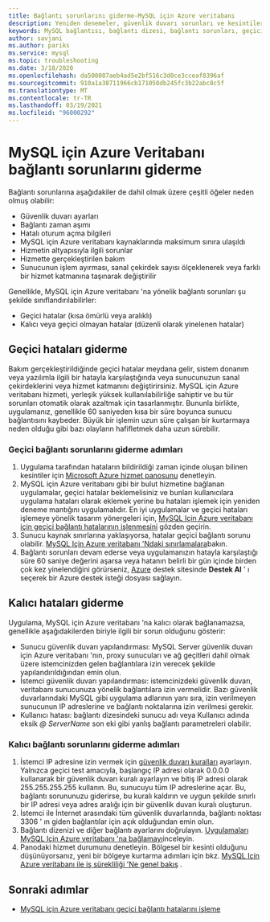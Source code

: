 ```yaml
---
title: Bağlantı sorunlarını giderme-MySQL için Azure veritabanı
description: Yeniden denemeler, güvenlik duvarı sorunları ve kesintiler gerektiren geçici hatalar da dahil olmak üzere MySQL için Azure veritabanı 'nda bağlantı sorunlarını nasıl giderebileceğinizi öğrenin.
keywords: MySQL bağlantısı, bağlantı dizesi, bağlantı sorunları, geçici hata, bağlantı hatası
author: savjani
ms.author: pariks
ms.service: mysql
ms.topic: troubleshooting
ms.date: 3/18/2020
ms.openlocfilehash: da500087aeb4ad5e2bf516c3d0ce3cceaf8396af
ms.sourcegitcommit: 910a1a38711966cb171050db245fc3b22abc8c5f
ms.translationtype: MT
ms.contentlocale: tr-TR
ms.lasthandoff: 03/19/2021
ms.locfileid: "96000292"
---
```

# <a name="troubleshoot-connection-issues-to-azure-database-for-mysql"></a>MySQL için Azure Veritabanı bağlantı sorunlarını giderme

Bağlantı sorunlarına aşağıdakiler de dahil olmak üzere çeşitli öğeler neden olmuş olabilir:

* Güvenlik duvarı ayarları
* Bağlantı zaman aşımı
* Hatalı oturum açma bilgileri
* MySQL için Azure veritabanı kaynaklarında maksimum sınıra ulaşıldı
* Hizmetin altyapısıyla ilgili sorunlar
* Hizmette gerçekleştirilen bakım
* Sunucunun işlem ayırması, sanal çekirdek sayısı ölçeklenerek veya farklı bir hizmet katmanına taşınarak değiştirilir

Genellikle, MySQL için Azure veritabanı 'na yönelik bağlantı sorunları şu şekilde sınıflandırılabilirler:

* Geçici hatalar (kısa ömürlü veya aralıklı)
* Kalıcı veya geçici olmayan hatalar (düzenli olarak yinelenen hatalar)

## <a name="troubleshoot-transient-errors"></a>Geçici hataları giderme

Bakım gerçekleştirildiğinde geçici hatalar meydana gelir, sistem donanım veya yazılımla ilgili bir hatayla karşılaştığında veya sunucunuzun sanal çekirdeklerini veya hizmet katmanını değiştirirsiniz. MySQL için Azure veritabanı hizmeti, yerleşik yüksek kullanılabilirliğe sahiptir ve bu tür sorunları otomatik olarak azaltmak için tasarlanmıştır. Bununla birlikte, uygulamanız, genellikle 60 saniyeden kısa bir süre boyunca sunucu bağlantısını kaybeder. Büyük bir işlemin uzun süre çalışan bir kurtarmaya neden olduğu gibi bazı olayların hafifletmek daha uzun sürebilir.

### <a name="steps-to-resolve-transient-connectivity-issues"></a>Geçici bağlantı sorunlarını giderme adımları

1. Uygulama tarafından hataların bildirildiği zaman içinde oluşan bilinen kesintiler için [Microsoft Azure hizmet panosunu](https://azure.microsoft.com/status) denetleyin.
2. MySQL için Azure veritabanı gibi bir bulut hizmetine bağlanan uygulamalar, geçici hatalar beklemelisiniz ve bunları kullanıcılara uygulama hataları olarak eklemek yerine bu hataları işlemek için yeniden deneme mantığını uygulamalıdır. En iyi uygulamalar ve geçici hataları işlemeye yönelik tasarım yönergeleri için, [MySQL Için Azure veritabanı için geçici bağlantı hatalarının işlenmesini](concepts-connectivity.md) gözden geçirin.
3. Sunucu kaynak sınırlarına yaklaşıyorsa, hatalar geçici bağlantı sorunu olabilir. [MySQL Için Azure veritabanı 'Ndaki sınırlamalara](concepts-limits.md)bakın.
4. Bağlantı sorunları devam ederse veya uygulamanızın hatayla karşılaştığı süre 60 saniye değerini aşarsa veya hatanın belirli bir gün içinde birden çok kez yinelendiğini görürseniz, [Azure](https://azure.microsoft.com/support/options) destek sitesinde **Destek Al** ' ı seçerek bir Azure destek isteği dosyası sağlayın.

## <a name="troubleshoot-persistent-errors"></a>Kalıcı hataları giderme

Uygulama, MySQL için Azure veritabanı 'na kalıcı olarak bağlanamazsa, genellikle aşağıdakilerden biriyle ilgili bir sorun olduğunu gösterir:

* Sunucu güvenlik duvarı yapılandırması: MySQL Server güvenlik duvarı için Azure veritabanı 'nın, proxy sunucuları ve ağ geçitleri dahil olmak üzere istemcinizden gelen bağlantılara izin verecek şekilde yapılandırıldığından emin olun.
* İstemci güvenlik duvarı yapılandırması: istemcinizdeki güvenlik duvarı, veritabanı sunucunuza yönelik bağlantılara izin vermelidir. Bazı güvenlik duvarlarındaki MySQL gibi uygulama adlarının yanı sıra, izin verilmeyen sunucunun IP adreslerine ve bağlantı noktalarına izin verilmesi gerekir.
* Kullanıcı hatası: bağlantı dizesindeki sunucu adı veya Kullanıcı adında eksik *\@ ServerName* son eki gibi yanlış bağlantı parametreleri olabilir.

### <a name="steps-to-resolve-persistent-connectivity-issues"></a>Kalıcı bağlantı sorunlarını giderme adımları

1. İstemci IP adresine izin vermek için [güvenlik duvarı kuralları](howto-manage-firewall-using-portal.md) ayarlayın. Yalnızca geçici test amacıyla, başlangıç IP adresi olarak 0.0.0.0 kullanarak bir güvenlik duvarı kuralı ayarlayın ve bitiş IP adresi olarak 255.255.255.255 kullanın. Bu, sunucuyu tüm IP adreslerine açar. Bu, bağlantı sorununuzu giderirse, bu kuralı kaldırın ve uygun şekilde sınırlı bir IP adresi veya adres aralığı için bir güvenlik duvarı kuralı oluşturun.
2. İstemci ile İnternet arasındaki tüm güvenlik duvarlarında, bağlantı noktası 3306 ' ın giden bağlantılar için açık olduğundan emin olun.
3. Bağlantı dizenizi ve diğer bağlantı ayarlarını doğrulayın. [Uygulamaları MySQL Için Azure veritabanı 'na bağlamayı](howto-connection-string.md)inceleyin.
4. Panodaki hizmet durumunu denetleyin. Bölgesel bir kesinti olduğunu düşünüyorsanız, yeni bir bölgeye kurtarma adımları için bkz. [MySQL Için Azure veritabanı ile iş sürekliliği 'Ne genel bakış](concepts-business-continuity.md) .

## <a name="next-steps"></a>Sonraki adımlar

* [MySQL için Azure veritabanı geçici bağlantı hatalarını işleme](concepts-connectivity.md)
